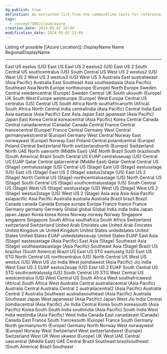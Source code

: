 ```yaml
---
dg-publish: true
definition: An extracted list from the commandline tools for reference
tags:
  - concept/SRE/cloud/azure
creation_date: 2024-05-02 18:40
modification_date: 2024-05-02 22:05
---
```

Listing of possible [[Azure Location]]:
DisplayName               Name                 RegionalDisplayName
------------------------  -------------------  -------------------------------------
East US                   eastus               (US) East US
East US 2                 eastus2              (US) East US 2
South Central US          southcentralus       (US) South Central US
West US 2                 westus2              (US) West US 2
West US 3                 westus3              (US) West US 3
Australia East            australiaeast        (Asia Pacific) Australia East
Southeast Asia            southeastasia        (Asia Pacific) Southeast Asia
North Europe              northeurope          (Europe) North Europe
Sweden Central            swedencentral        (Europe) Sweden Central
UK South                  uksouth              (Europe) UK South
West Europe               westeurope           (Europe) West Europe
Central US                centralus            (US) Central US
South Africa North        southafricanorth     (Africa) South Africa North
Central India             centralindia         (Asia Pacific) Central India
East Asia                 eastasia             (Asia Pacific) East Asia
Japan East                japaneast            (Asia Pacific) Japan East
Korea Central             koreacentral         (Asia Pacific) Korea Central
Canada Central            canadacentral        (Canada) Canada Central
France Central            francecentral        (Europe) France Central
Germany West Central      germanywestcentral   (Europe) Germany West Central
Norway East               norwayeast           (Europe) Norway East
Poland Central            polandcentral        (Europe) Poland Central
Switzerland North         switzerlandnorth     (Europe) Switzerland North
UAE North                 uaenorth             (Middle East) UAE North
Brazil South              brazilsouth          (South America) Brazil South
Central US EUAP           centraluseuap        (US) Central US EUAP
Qatar Central             qatarcentral         (Middle East) Qatar Central
Central US (Stage)        centralusstage       (US) Central US (Stage)
East US (Stage)           eastusstage          (US) East US (Stage)
East US 2 (Stage)         eastus2stage         (US) East US 2 (Stage)
North Central US (Stage)  northcentralusstage  (US) North Central US (Stage)
South Central US (Stage)  southcentralusstage  (US) South Central US (Stage)
West US (Stage)           westusstage          (US) West US (Stage)
West US 2 (Stage)         westus2stage         (US) West US 2 (Stage)
Asia                      asia                 Asia
Asia Pacific              asiapacific          Asia Pacific
Australia                 australia            Australia
Brazil                    brazil               Brazil
Canada                    canada               Canada
Europe                    europe               Europe
France                    france               France
Germany                   germany              Germany
Global                    global               Global
India                     india                India
Japan                     japan                Japan
Korea                     korea                Korea
Norway                    norway               Norway
Singapore                 singapore            Singapore
South Africa              southafrica          South Africa
Switzerland               switzerland          Switzerland
United Arab Emirates      uae                  United Arab Emirates
United Kingdom            uk                   United Kingdom
United States             unitedstates         United States
United States EUAP        unitedstateseuap     United States EUAP
East Asia (Stage)         eastasiastage        (Asia Pacific) East Asia (Stage)
Southeast Asia (Stage)    southeastasiastage   (Asia Pacific) Southeast Asia (Stage)
Brazil US                 brazilus             (South America) Brazil US
East US STG               eastusstg            (US) East US STG
North Central US          northcentralus       (US) North Central US
West US                   westus               (US) West US
Jio India West            jioindiawest         (Asia Pacific) Jio India West
East US 2 EUAP            eastus2euap          (US) East US 2 EUAP
South Central US STG      southcentralusstg    (US) South Central US STG
West Central US           westcentralus        (US) West Central US
South Africa West         southafricawest      (Africa) South Africa West
Australia Central         australiacentral     (Asia Pacific) Australia Central
Australia Central 2       australiacentral2    (Asia Pacific) Australia Central 2
Australia Southeast       australiasoutheast   (Asia Pacific) Australia Southeast
Japan West                japanwest            (Asia Pacific) Japan West
Jio India Central         jioindiacentral      (Asia Pacific) Jio India Central
Korea South               koreasouth           (Asia Pacific) Korea South
South India               southindia           (Asia Pacific) South India
West India                westindia            (Asia Pacific) West India
Canada East               canadaeast           (Canada) Canada East
France South              francesouth          (Europe) France South
Germany North             germanynorth         (Europe) Germany North
Norway West               norwaywest           (Europe) Norway West
Switzerland West          switzerlandwest      (Europe) Switzerland West
UK West                   ukwest               (Europe) UK West
UAE Central               uaecentral           (Middle East) UAE Central
Brazil Southeast          brazilsoutheast      (South America) Brazil Southeast